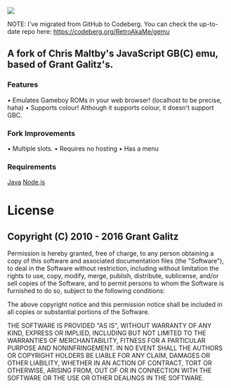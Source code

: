 ![](https://files.catbox.moe/o95u62.png)
           
NOTE: I've migrated from GitHub to Codeberg. You can check the
up-to-date repo here: https://codeberg.org/RetroAkaMe/gemu
           
## A fork of Chris Maltby's JavaScript GB(C) emu, based of Grant Galitz's.
### Features
• Emulates Gameboy ROMs in your web browser! (localhost to be precise, haha)
• Supports colour! Although it supports colour, it doesn't support GBC.

### Fork Improvements
• Multiple slots. 
• Requires no hosting
• Has a menu

### Requirements
[Java](https://www.java.com/)
[Node.js](https://nodejs.org/)

# License
## Copyright (C) 2010 - 2016 Grant Galitz

Permission is hereby granted, free of charge, to any person obtaining a copy of this software and associated documentation files (the "Software"), to deal in the Software without restriction, including without limitation the rights to use, copy, modify, merge, publish, distribute, sublicense, and/or sell copies of the Software, and to permit persons to whom the Software is furnished to do so, subject to the following conditions:

The above copyright notice and this permission notice shall be included in all copies or substantial portions of the Software.

THE SOFTWARE IS PROVIDED "AS IS", WITHOUT WARRANTY OF ANY KIND, EXPRESS OR IMPLIED, INCLUDING BUT NOT LIMITED TO THE WARRANTIES OF MERCHANTABILITY, FITNESS FOR A PARTICULAR PURPOSE AND NONINFRINGEMENT. IN NO EVENT SHALL THE AUTHORS OR COPYRIGHT HOLDERS BE LIABLE FOR ANY CLAIM, DAMAGES OR OTHER LIABILITY, WHETHER IN AN ACTION OF CONTRACT, TORT OR OTHERWISE, ARISING FROM, OUT OF OR IN CONNECTION WITH THE SOFTWARE OR THE USE OR OTHER DEALINGS IN THE SOFTWARE.
